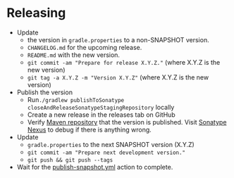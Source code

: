 # Releasing

- Update 
  - the version in `gradle.properties` to a non-SNAPSHOT version. 
  - `CHANGELOG.md` for the upcoming release.
  - `README.md` with the new version.
  - `git commit -am "Prepare for release X.Y.Z."` (where X.Y.Z is the new version)
  - `git tag -a X.Y.Z -m "Version X.Y.Z"` (where X.Y.Z is the new version)
- Publish the version
  - Run`./gradlew publishToSonatype closeAndReleaseSonatypeStagingRepository` locally
  - Create a new release in the releases tab on GitHub
  - Verify [Maven repository](https://repo1.maven.org/maven2/io/github/detekt/sarif4k/sarif4k/) that the version is
    published. Visit [Sonatype Nexus](https://oss.sonatype.org/) to debug if there is anything wrong.
- Update 
  - `gradle.properties` to the next SNAPSHOT version (X.Y.Z)
  - `git commit -am "Prepare next development version."`
  - `git push && git push --tags`
- Wait for the [publish-snapshot.yml](.github/workflows/publish-snapshot.yml) action to complete.